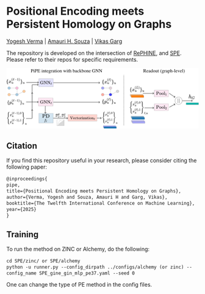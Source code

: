 # Positional Encoding meets Persistent Homology on Graphs

 [Yogesh Verma](https://yoverma.github.io/yoerma.github.io/) | [Amauri H. Souza](https://www.amauriholanda.org)  |  [Vikas Garg](https://www.mit.edu/~vgarg/)

The repository is developed on the intersection of [RePHINE](https://github.com/Aalto-QuML/RePHINE), and [SPE](https://github.com/Graph-COM/SPE). Please refer to their repos for specific requirements.

<p align="center">
  <img src="https://github.com/Aalto-QuML/PIPE/blob/main/pipe_2d.png" />
</p>

## Citation
If you find this repository useful in your research, please consider citing the following paper:
 ```
@inproceedings{
pipe,
title={Positional Encoding meets Persistent Homology on Graphs},
author={Verma, Yogesh and Souza, Amauri H and Garg, Vikas},
booktitle={The Twelfth International Conference on Machine Learning},
year={2025}
}
```

## Training

To run the method on ZINC or Alchemy, do the following:

```
cd SPE/zinc/ or SPE/alchemy
python -u runner.py --config_dirpath ../configs/alchemy (or zinc) --config_name SPE_gine_gin_mlp_pe37.yaml --seed 0
```

One can change the type of PE method in the config files.
